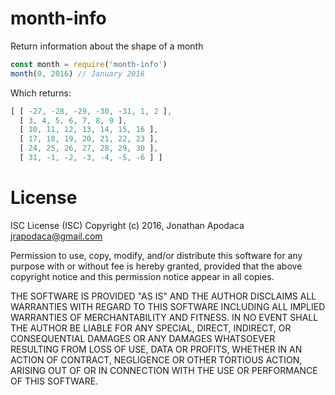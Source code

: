 # month-info

Return information about the shape of a month

```js
const month = require('month-info')
month(0, 2016) // January 2016
```

Which returns:

```js
[ [ -27, -28, -29, -30, -31, 1, 2 ],
  [ 3, 4, 5, 6, 7, 8, 9 ],
  [ 10, 11, 12, 13, 14, 15, 16 ],
  [ 17, 18, 19, 20, 21, 22, 23 ],
  [ 24, 25, 26, 27, 28, 29, 30 ],
  [ 31, -1, -2, -3, -4, -5, -6 ] ]
```

# License

ISC License (ISC)
Copyright (c) 2016, Jonathan Apodaca <jrapodaca@gmail.com>

Permission to use, copy, modify, and/or distribute this software for any purpose with or without fee is hereby granted, provided that the above copyright notice and this permission notice appear in all copies.

THE SOFTWARE IS PROVIDED "AS IS" AND THE AUTHOR DISCLAIMS ALL WARRANTIES WITH REGARD TO THIS SOFTWARE INCLUDING ALL IMPLIED WARRANTIES OF MERCHANTABILITY AND FITNESS. IN NO EVENT SHALL THE AUTHOR BE LIABLE FOR ANY SPECIAL, DIRECT, INDIRECT, OR CONSEQUENTIAL DAMAGES OR ANY DAMAGES WHATSOEVER RESULTING FROM LOSS OF USE, DATA OR PROFITS, WHETHER IN AN ACTION OF CONTRACT, NEGLIGENCE OR OTHER TORTIOUS ACTION, ARISING OUT OF OR IN CONNECTION WITH THE USE OR PERFORMANCE OF THIS SOFTWARE.
